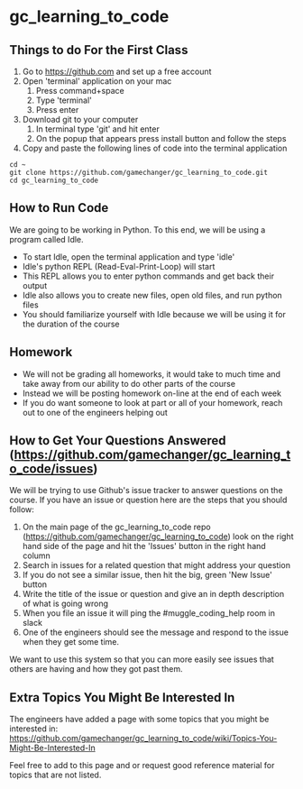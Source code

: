 # gc_learning_to_code
## Things to do For the First Class
1. Go to https://github.com and set up a free account
2. Open 'terminal' application on your mac
    1. Press command+space
    2. Type 'terminal'
    3. Press enter
3. Download git to your computer
    1. In terminal type 'git' and hit enter
    2. On the popup that appears press install button and follow the steps
4. Copy and paste the following lines of code into the terminal application
```
cd ~
git clone https://github.com/gamechanger/gc_learning_to_code.git
cd gc_learning_to_code
```


## How to Run Code
We are going to be working in Python. To this end, we will be using a program called Idle.

* To start Idle, open the terminal application and type 'idle'
* Idle's python REPL (Read-Eval-Print-Loop) will start
* This REPL allows you to enter python commands and get back their output
* Idle also allows you to create new files, open old files, and run python files
* You should familiarize yourself with Idle because we will be using it for the duration of the course

## Homework
* We will not be grading all homeworks, it would take to much time and take away from our ability to do other parts of the course
* Instead we will be posting homework on-line at the end of each week
* If you do want someone to look at part or all of your homework, reach out to one of the engineers helping out

## How to Get Your Questions Answered (https://github.com/gamechanger/gc_learning_to_code/issues)
We will be trying to use Github's issue tracker to answer questions on the course.
If you have an issue or question here are the steps that you should follow:

1. On the main page of the gc_learning_to_code repo (https://github.com/gamechanger/gc_learning_to_code) look on the right hand side of the page and hit the 'Issues' button in the right hand column
2. Search in issues for a related question that might address your question
3. If you do not see a similar issue, then hit the big, green 'New Issue' button
4. Write the title of the issue or question and give an in depth description of what is going wrong
5. When you file an issue it will ping the \#muggle_coding_help room in slack
6. One of the engineers should see the message and respond to the issue when they get some time.

We want to use this system so that you can more easily see issues that others are having and how they got past them.


## Extra Topics You Might Be Interested In
The engineers have added a page with some topics that you might be interested in:
https://github.com/gamechanger/gc_learning_to_code/wiki/Topics-You-Might-Be-Interested-In

Feel free to add to this page and or request good reference material for topics that are not listed.

